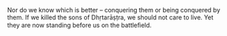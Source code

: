 Nor do we know which is better – conquering them or being conquered by them. If we killed the sons of Dhṛtarāṣṭra, we should not care to live. Yet they are now standing before us on the battleﬁeld.